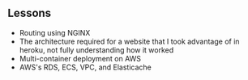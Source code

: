 ## Lessons

- Routing using NGINX
- The architecture required for a website that I took advantage of in heroku, not fully understanding how it worked
- Multi-container deployment on AWS
- AWS's RDS, ECS, VPC, and Elasticache